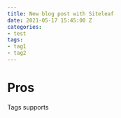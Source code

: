 ```yaml
---
title: New blog post with Siteleaf
date: 2021-05-17 15:45:00 Z
categories:
- test
tags:
- tag1
- tag2
---
```


# Pros
Tags supports